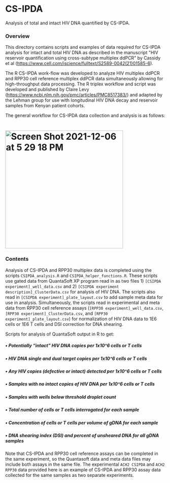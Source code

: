 # CS-IPDA
Analysis of total and intact HIV DNA quantified by CS-IPDA. 

### **Overview**
This directory contains scripts and examples of data required for CS-IPDA analysis for intact and total HIV DNA as described in the manuscript "HIV reservoir quantification using cross-subtype multiplex ddPCR" by Cassidy et al (https://www.cell.com/iscience/fulltext/S2589-0042(21)01585-6).   

The R CS-IPDA work-flow was developed to analyze HIV multiplex ddPCR and RPP30 cell reference multiplex ddPCR data simultaneously allowing for high-throughput data processing. The R triplex workflow and script was developed and published by Claire Levy (https://www.ncbi.nlm.nih.gov/pmc/articles/PMC8517383/) and adapted by the Lehman group for use with longitudinal HIV DNA decay and reservoir samples from Kenyan patient cohorts. 

The general workflow for CS-IPDA data collection and analysis is as follows: 
# <img width="371" alt="Screen Shot 2021-12-06 at 5 29 18 PM" src="https://user-images.githubusercontent.com/94940751/144949214-27444e56-d220-429d-9077-8fdc86e6d7fe.png">

### **Contents**
Analysis of CS-IPDA and RPP30 multiplex data is completed using the scripts `CSIPDA_analysis.R` and `CSIPDA_helper_functions.R`. These scripts use gated data from QuantaSoft XP program read in as two files 1) `[CSIPDA experiment]_well_data.csv` and 2) `[CSIPDA experiment description]_ClusterData.csv` for analysis of HIV DNA. The scripts also read in `[CSIPDA experiment]_plate_layout.csv` to add sample meta data for use in analysis. Simultaneously, the scripts read in experimental and meta data from RPP30 cell reference assays (`[RPP30 experiment]_well_data.csv`, `[RPP30 experiment]_ClusterData.csv`, and `[RPP30 experiment]_plate_layout.csv`) for normalization of HIV DNA data to 1E6 cells or 1E6 T cells and DSI correction for DNA shearing. 


Scripts for analysis of QuantaSoft output in R to get: 
##### •	Potentially “intact” HIV DNA copies per 1x10^6  cells or T cells
##### •	HIV DNA single and dual target copies per 1x10^6  cells or T cells
##### •	Any HIV copies (defective or intact) detected per 1x10^6  cells or T cells
##### •	Samples with no intact copies of HIV DNA per 1x10^6  cells or T cells 
##### •	Samples with wells below threshold droplet count
##### •	Total number of cells or T cells interrogated for each sample
##### •	Concentration of cells or T cells per volume of gDNA for each sample
##### •	DNA shearing index (DSI) and percent of unsheared DNA for all gDNA samples



Note that CS-IPDA and RPP30 cell reference assays can be completed in the same experiment, so the Quantasoft data and meta data files may include both assays in the same file. The experimental `ACH2 CSIPDA` and `ACH2 RPP30` data provided here is an example of CS-IPDA and RPP30 assay data collected for the same samples as two separate experiments.  



